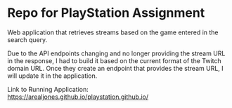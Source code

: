 # Repo for PlayStation Assignment

Web application that retrieves streams based on the game entered in the search query.<br>

Due to the API endpoints changing and no longer providing the stream URL in the response, I had to build it based on the current format of the Twitch domain URL. Once they create an endpoint that provides the stream URL, I will update it in the application.<br/>

Link to Running Application: https://arealjones.github.io/playstation.github.io/
